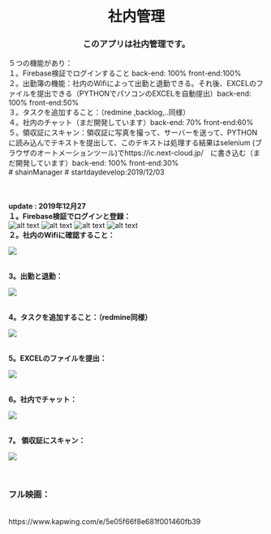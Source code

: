 <h1 align="center">社内管理</h1>

<h3 align="center">
  このアプリは社内管理です。<br/>
  </h3>
  <span>
  ５つの機能があり：<br/>
  １。Firebase検証でログインすること back-end: 100% front-end:100% <br/> 
  ２。出勤簿の機能：社内のWifiによって出勤と退勤できる。それ後、EXCELのファイルを提出できる（PYTHONでパソコンのEXCELを自動提出）back-end: 100% front-end:50%<br/>
  ３。タスクを追加すること：（redmine ,backlog,..同様）</br>
  ４。社内のチャット（まだ開発しています）back-end: 70% front-end:60%<br/>
  ５。領収証にスキャン：領収証に写真を撮って、サーバーを送って、PYTHONに読み込んでテキストを提出して、このテキストは処理する結果はselenium (ブラウザのオートメーションツール)でhttps://ic.next-cloud.jp/　に書き込む（まだ開発しています）back-end: 100% front-end:30%<br/>
# shainManager
# startdaydevelop:2019/12/03
  </span>

</br></br>
<b>update : 2019年12月27</b></br>
<b>１。Firebase検証でログインと登録： </b>
<br>
<span>
![alt text](https://i.imgur.com/405QHuv.png)
![alt text](https://i.imgur.com/jR68sGc.png)
![alt text](https://i.imgur.com/yX1AI6e.png)
![alt text](https://i.imgur.com/s2Ijpwb.png)
</span>
</br>
<b>２。社内のWifiに確認すること： </b>
</br>

![](https://media.giphy.com/media/fshWuJxmfFBPupszg1/giphy.gif)

</br>
<b>3。出勤と退勤： </b>
</br>

![](https://media.giphy.com/media/RhTCZI7MA62vFUYkzz/giphy.gif)

</br>
<b>4。タスクを追加すること：（redmine同様） </b>
</br>

![](https://media.giphy.com/media/UWJtr86yVgSIKcLa1d/giphy.gif)

</br>
<b>5。EXCELのファイルを提出：</b>
</br>

![](https://media.giphy.com/media/SsfKuCdOP0b38LnkiO/giphy.gif)

</br>
<b>6。社内でチャット： </b>
</br>

![](https://media.giphy.com/media/S3JGVQFDtBV4zeaV6X/giphy.gif)

</br>
<b>7。 領収証にスキャン：</b>
</br>

![](https://media.giphy.com/media/TEv6MtAo1xgoKReJgf/giphy.gif)

</br>
<h3>フル映画：</h3></br>
https://www.kapwing.com/e/5e05f66f8e681f001460fb39

